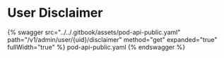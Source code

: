 # User Disclaimer

{% swagger src="../../.gitbook/assets/pod-api-public.yaml" path="/v1/admin/user/{uid}/disclaimer" method="get" expanded="true" fullWidth="true" %} pod-api-public.yaml {% endswagger %}
